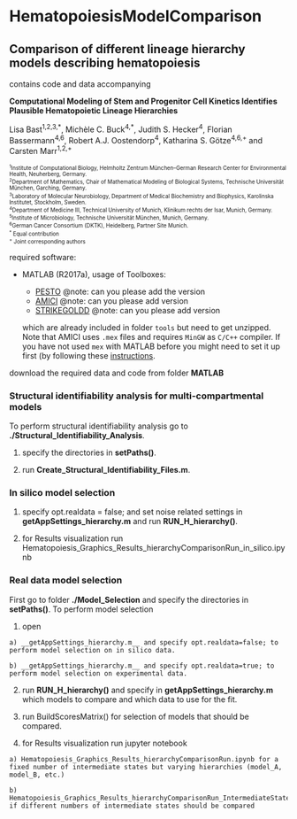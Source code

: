 # HematopoiesisModelComparison
## Comparison of different lineage hierarchy models describing hematopoiesis

contains code and data accompanying

____Computational Modeling of Stem and Progenitor Cell Kinetics Identifies Plausible Hematopoietic Lineage Hierarchies____

Lisa Bast<sup>1,2,3,\*</sup>, Michèle C. Buck<sup>4,\*</sup>, Judith S. Hecker<sup>4</sup>, Florian Bassermann<sup>4,6</sup>, Robert A.J. Oostendorp<sup>4</sup>, Katharina S. Götze<sup>4,6,+</sup> and Carsten Marr<sup>1,2,+</sup>

<sub><sup>
<sup>1</sup>Institute of Computational Biology, Helmholtz Zentrum München–German Research Center for Environmental Health, Neuherberg, Germany. <br>
<sup>2</sup>Department of Mathematics, Chair of Mathematical Modeling of Biological Systems, Technische Universität München, Garching, Germany. <br>
<sup>3</sup>Laboratory of Molecular Neurobiology, Department of Medical Biochemistry and Biophysics, Karolinska Institutet, Stockholm, Sweden.<br>
<sup>4</sup>Department of Medicine III, Technical University of Munich, Klinikum rechts der Isar, Munich, Germany. <br>
<sup>5</sup>Institute of Microbiology, Technische Universität München, Munich, Germany. <br>
<sup>6</sup>German Cancer Consortium (DKTK), Heidelberg, Partner Site Munich.<br>
<sup>\*</sup> Equal contribution  <br>
<sup>+</sup> Joint corresponding authors  <br>
</sup></sub>

 required software: 
- MATLAB (R2017a), usage of Toolboxes: 
  - [PESTO](https://github.com/ICB-DCM/PESTO/) @note: can you please add the version
  - [AMICI](https://github.com/ICB-DCM/AMICI) @note: can you please add version 
  - [STRIKEGOLDD](https://github.com/afvillaverde/strike-goldd_2.1) @note: can you please add version
 
  which are already included in folder `tools` but need to get unzipped. Note that AMICI uses `.mex` files and requires `MinGW` as `C/C++` compiler. If you have not used `mex` with MATLAB before you might need to set it up first (by following these [instructions](https://de.mathworks.com/help/matlab/matlab_external/install-mingw-support-package.html).


download the required data and code from folder __MATLAB__ 

### Structural identifiability analysis for multi-compartmental models

To perform structural identifiability analysis go to __./Structural_Identifiability_Analysis__.

  1. specify the directories in __setPaths()__.
    
  2. run __Create_Structural_Identifiability_Files.m__.
  
### In silico model selection

 1) specify opt.realdata = false; and set noise related settings in __getAppSettings_hierarchy.m__ and run __RUN_H_hierarchy()__.
 
 2) for Results visualization run Hematopoiesis_Graphics_Results_hierarchyComparisonRun_in_silico.ipynb
 
### Real data model selection

First go to folder __./Model_Selection__ and specify the directories in __setPaths()__. To perform model selection  

  1) open
  
    a) __getAppSettings_hierarchy.m__ and specify opt.realdata=false; to perform model selection on in silico data.
  
    b) __getAppSettings_hierarchy.m__ and specify opt.realdata=true; to perform model selection on experimental data. 
    
  2) run __RUN_H_hierarchy()__ and specify in __getAppSettings_hierarchy.m__ which models to compare and which data to use for the fit.
  
  3) run BuildScoresMatrix() for selection of models that should be compared.
  
  4) for Results visualization run jupyter notebook
  
    a) Hematopoiesis_Graphics_Results_hierarchyComparisonRun.ipynb for a fixed number of intermediate states but varying hierarchies (model_A, model_B, etc.)
  
    b) Hematopoiesis_Graphics_Results_hierarchyComparisonRun_IntermediateStates_redData.ipynb if different numbers of intermediate states should be compared
 


    
    

